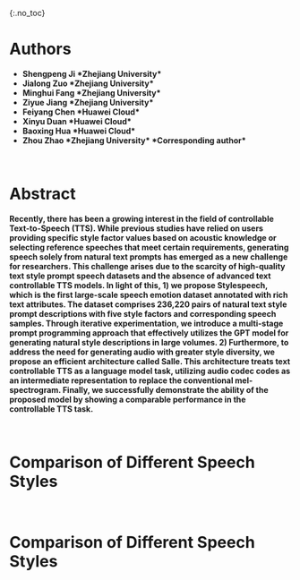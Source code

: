 {:.no_toc}

# Authors
<ul>
    <li><b>Shengpeng Ji     *Zhejiang University*</li>
    <li>Jialong Zuo     *Zhejiang University*</li>
    <li>Minghui Fang        *Zhejiang University*</li>
    <li>Ziyue Jiang     *Zhejiang University*</li>
    <li>Feiyang Chen        *Huawei Cloud*</li>
    <li>Xinyu Duan      *Huawei Cloud*</li>
    <li>Baoxing Hua     *Huawei Cloud*</li>
    <li>Zhou Zhao   *Zhejiang University*     *Corresponding author*</li>
</ul>

<br>

# Abstract
Recently, there has been a growing interest in the field of controllable Text-to-Speech (TTS). While previous studies have relied on users providing specific style factor values based on acoustic knowledge or selecting reference speeches that meet certain requirements, generating speech solely from natural text prompts has emerged as a new challenge for researchers. This challenge arises due to the scarcity of high-quality text style prompt speech datasets and the absence of advanced text controllable TTS models. In light of this, 1) we propose Stylespeech, which is the first large-scale speech emotion dataset annotated with rich text attributes. The dataset comprises 236,220 pairs of natural text style prompt descriptions with five style factors and corresponding speech samples. Through iterative experimentation, we introduce a multi-stage prompt programming approach that effectively utilizes the GPT model for generating natural style descriptions in large volumes. 2) Furthermore, to address the need for generating audio with greater style diversity, we propose an efficient architecture called Salle. This architecture treats text controllable TTS as a language model task, utilizing audio codec codes as an intermediate representation to replace the conventional mel-spectrogram. Finally, we successfully demonstrate the ability of the proposed model by showing a comparable performance in the controllable TTS task.

<br>

# Comparison of Different Speech Styles

<br>

# Comparison of Different Speech Styles

<br>
